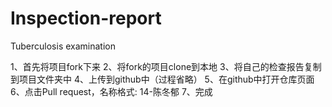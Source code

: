 # Inspection-report
Tuberculosis examination


1、首先将项目fork下来
2、将fork的项目clone到本地
3、将自己的检查报告复制到项目文件夹中
4、上传到github中（过程省略）
5、在github中打开仓库页面
6、点击Pull request，名称格式: 14-陈冬郁
7、完成

